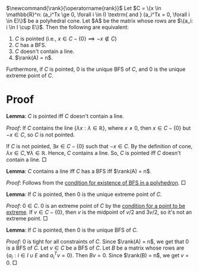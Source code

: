 <span class="invisible">
$\newcommand{\rank}{\operatorname{rank}}$
</span>
Let $C = \{x \in \mathbb{R}^n: (a_i^Tx \ge 0, \forall i \in I) \textrm{ and } (a_i^Tx = 0, \forall i \in E)\}$
be a polyhedral cone. Let $A$ be the matrix whose rows are $\{a_i: i \in I \cup E\}$.
Then the following are equivalent:

1.  $C$ is pointed (i.e., $x \in C - \{0\} \implies -x \not\in C$)
2.  $C$ has a BFS.
3.  $C$ doesn't contain a line.
4.  $\rank(A) = n$.

Furthermore, if $C$ is pointed, $0$ is the unique BFS of $C$, and $0$ is the unique extreme point of $C$.

# Proof

**Lemma**: $C$ is pointed iff $C$ doesn't contain a line.

*Proof*:
If $C$ contains the line $\{\lambda x: \lambda \in \mathbb{R}\}$, where $x \neq 0$,
then $x \in C - \{0\}$ but $-x \in C$, so $C$ is not pointed.

If $C$ is not pointed, $\exists x \in C - \{0\}$ such that $-x \in C$.
By the definition of cone, $\lambda x \in C, \forall \lambda \in \mathbb{R}$.
Hence, $C$ contains a line.
So, $C$ is pointed iff $C$ doesn't contain a line. □

**Lemma**: $C$ contains a line iff $C$ has a BFS iff $\rank(A) = n$.

*Proof*: Follows from the [condition for existence of BFS in a polyhedron](bfs-existence.html). □

**Lemma**: If $C$ is pointed, then $0$ is the unique extreme point of $C$.

*Proof*: $0 \in C$. $0$ is an extreme point of $C$ by the
[condition for a point to be extreme](../extreme-point-condition.html).
If $v \in C - \{0\}$, then $v$ is the midpoint of $v/2$ and $3v/2$, so it's not an extreme point. □

**Lemma**: If $C$ is pointed, then $0$ is the unique BFS of $C$.

*Proof*: $0$ is tight for all constraints of $C$. Since $\rank(A) = n$, we get that $0$ is a BFS of $C$.
Let $v \in C$ be a BFS of $C$.
Let $B$ be a matrix whose rows are $\{a_i: i \in I \cup E \textrm{ and } a_i^Tv = 0\}$.
Then $Bv = 0$. Since $\rank(B) = n$, we get $v = 0$. □
